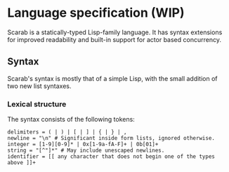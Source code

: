 # Language specification (WIP)

Scarab is a statically-typed Lisp-family language. It has syntax extensions for improved readability and built-in support for actor based concurrency.

## Syntax

Scarab's syntax is mostly that of a simple Lisp, with the small addition of two new list syntaxes.

### Lexical structure

The syntax consists of the following tokens:

```
delimiters = ( | ) | [ | ] | { | } | ,
newline = "\n" # Significant inside form lists, ignored otherwise. 
integer = [1-9][0-9]* | 0x[1-9a-fA-F]+ | 0b[01]+
string = "[^"]*" # May include unescaped newlines.
identifier = [[ any character that does not begin one of the types above ]]+
```
